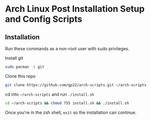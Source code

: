 # Arch Linux Post Installation Setup and Config Scripts

## Installation

Run these commands as a non-root user with sudo privileges.

Install git

```bash
sudo pacman -S git
```

Clone this repo

```bash
git clone https://github.com/gp22/arch-scripts.git ~/arch-scripts
```

cd into `~/arch-scripts` and run `./install.sh`

```bash
cd ~/arch-scripts && chmod 755 install.sh && ./install.sh
```

Once you're in the zsh shell, `exit` so the installation can continue.
